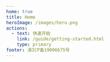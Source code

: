 ```yaml
---
home: true
title: Home
heroImage: /images/hero.png
actions:
  - text: 快速开始
    link: /guide/getting-started.html
    type: primary
footer: 滇ICP备19006675号
---
```

